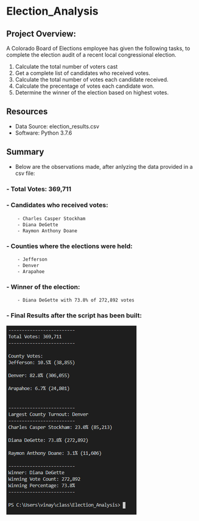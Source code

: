 # Election_Analysis

## Project Overview:
  A Colorado Board of Elections employee has given the following tasks, to complete the election audit of a recent local congressional election. 
  
  1. Calculate the total number of voters cast
  2. Get a complete list of candidates who received votes.
  3. Calculate the total number of votes each candidate received.
  4. Calculate the precentage of votes each candidate won.
  5. Determine the winner of the election based on highest votes.

## Resources

  - Data Source: election_results.csv
  - Software: Python 3.7.6

## Summary
  - Below are the observations made, after anlyzing the data provided in a csv file:
  
  ###  - Total Votes: 369,711

  ###  - Candidates who received votes:
        - Charles Casper Stockham
        - Diana DeGette
        - Raymon Anthony Doane

  ###  - Counties where the elections were held:
        - Jefferson
        - Denver
        - Arapahoe

  ### - Winner of the election:
        - Diana DeGette with 73.8% of 272,892 votes

  ### - Final Results after the script has been built:
  ![Results](resources/Terminal_Results.png)
      
